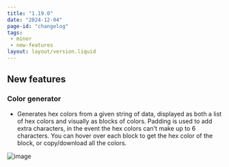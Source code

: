 ```yaml
---
title: "1.19.0"
date: "2024-12-04"
page-id: "changelog"
tags: 
 - minor
 - new-features
layout: layout/version.liquid
---
```

## New features
### Color generator
- Generates hex colors from a given string of data, displayed as both a list of hex colors and visually as blocks of colors. Padding is used to add extra characters, in the event the hex colors can't make up to 6 characters. You can hover over each block to get the hex color of the block, or copy/download all the colors.

![image](https://github.com/user-attachments/assets/0f268902-41dd-4a04-8ef3-ce6e172d1d8d)
